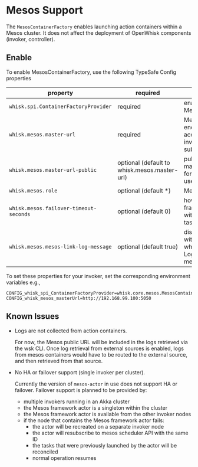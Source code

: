 # Mesos Support

The `MesosContainerFactory` enables launching action containers within a Mesos cluster. It does not affect the deployment of OpenWhisk components (invoker, controller).

## Enable

To enable MesosContainerFactory, use the following TypeSafe Config properties

| property | required | details | example |
| --- | --- | --- | --- |
| `whisk.spi.ContainerFactoryProvider` | required | enable the MesosContainerFactory | whisk.core.mesos.MesosContainerFactoryProvider |
| `whisk.mesos.master-url` | required | Mesos master HTTP endpoint to be accessed from the invoker for framework subscription | http://192.168.99.100:5050 |
| `whisk.mesos.master-url-public` | optional (default to whisk.mesos.master-url) | public facing Mesos master HTTP endpoint for exposing logs to cli users | http://192.168.99.100:5050 |
| `whisk.mesos.role` | optional (default *) | Mesos framework role| any string e.g. `openwhisk` |
| `whisk.mesos.failover-timeout-seconds` | optional (default 0) | how long to wait for the framework to reconnect with the same id before tasks are terminated  | see http://mesos.apache.org/documentation/latest/high-availability-framework-guide/ |
| `whisk.mesos.mesos-link-log-message` | optional (default true) | display a log message with a link to Mesos when using the default LogStore (or no log message) | Since logs are not available for invoker to collect from Mesos in general, you can either use an alternate LogStore or direct users to the Mesos ui |   |

To set these properties for your invoker, set the corresponding environment variables e.g.,
```properties
CONFIG_whisk_spi_ContainerFactoryProvider=whisk.core.mesos.MesosContainerFactoryProvider
CONFIG_whisk_mesos_masterUrl=http://192.168.99.100:5050
```

## Known Issues

* Logs are not collected from action containers.

  For now, the Mesos public URL will be included in the logs retrieved via the wsk CLI. Once log retrieval from external sources is enabled, logs from mesos containers would have to be routed to the external source, and then retrieved from that source.
 
* No HA or failover support (single invoker per cluster).
  
  Currently the version of `mesos-actor` in use does not support HA or failover. Failover support is planned to be provided by:
  
  * multiple invokers running in an Akka cluster
  * the Mesos framework actor is a singleton within the cluster
  * the Mesos framework actor is available from the other invoker nodes
  * if the node that contains the Mesos framework actor fails:
     * the actor will be recreated on a separate invoker node
     * the actor will resubscribe to mesos scheduler API with the same ID
     * the tasks that were previously launched by the actor will be reconciled
     * normal operation resumes
     
     
  



